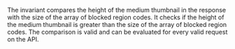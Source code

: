 The invariant compares the height of the medium thumbnail in the response with the size of the array of blocked region codes. It checks if the height of the medium thumbnail is greater than the size of the array of blocked region codes. The comparison is valid and can be evaluated for every valid request on the API.
